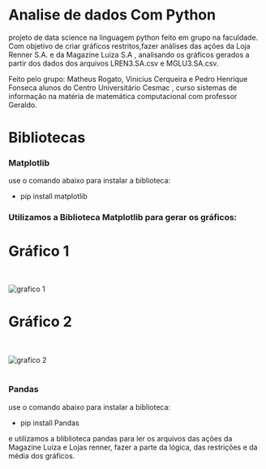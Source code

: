 # Analise de dados Com Python

projeto de data science na linguagem python feito em grupo na faculdade.
Com objetivo de criar gráficos restritos,fazer análises das ações da Loja Renner S.A. 
e da Magazine Luiza S.A , analisando os gráficos gerados a partir dos dados dos arquivos
LREN3.SA.csv e MGLU3.SA.csv.

Feito pelo grupo: Matheus Rogato, Vinicius Cerqueira e Pedro Henrique Fonseca
alunos do Centro Universitário Cesmac , curso sistemas de informação  na matéria de matemática computacional
com professor Geraldo.

# Bibliotecas

### Matplotlib

 use o comando abaixo para instalar a biblioteca: <br>
  - pip install matplotlib


### Utilizamos a Biblioteca  Matplotlib para gerar os gráficos:

  # Gráfico 1

  <div><br>
 
   ![grafico 1](https://github.com/MatRogax/Analise_de_dados/assets/105300337/95fc83ab-cb3b-401a-8fc3-36cd97dbba71)

 </div>

  # Gráfico 2

  <div><br>
   
   ![grafico 2 ](https://github.com/MatRogax/Analise_de_dados/assets/105300337/d5104230-0bbc-46da-8f35-c06afac21f6a)




 </div>
 
 #

 ### Pandas
 
  use o comando abaixo para instalar a biblioteca: <br>
  - pip install Pandas

 e utilizamos a bliblioteca pandas para ler os arquivos das ações da Magazine Luiza e Lojas renner, fazer a parte da lógica, das restrições 
 e da média dos gráficos.
